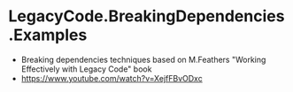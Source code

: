 # LegacyCode.BreakingDependencies.Examples
  * Breaking dependencies techniques based on M.Feathers "Working Effectively with Legacy Code" book
  * https://www.youtube.com/watch?v=XejfFBvODxc
